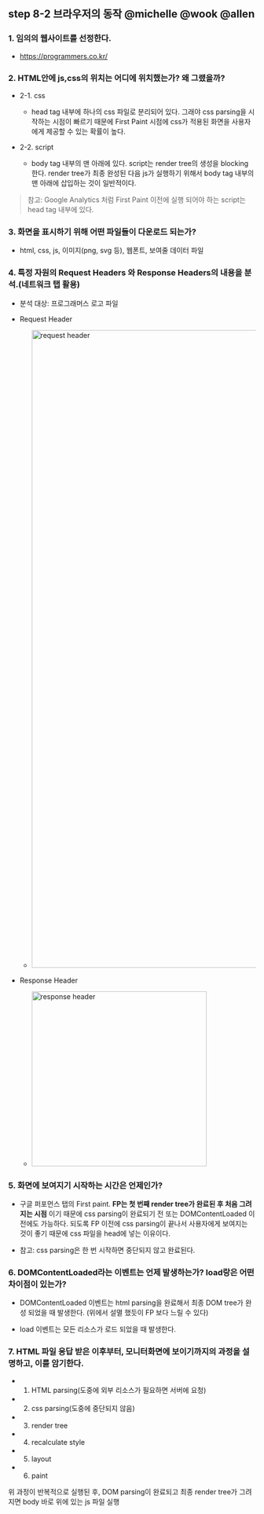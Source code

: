 ## step 8-2 브라우저의 동작 @michelle @wook @allen

### 1. 임의의 웹사이트를 선정한다.

- https://programmers.co.kr/

### 2. HTML안에 js,css의 위치는 어디에 위치했는가? 왜 그랬을까?

- 2-1. css

  - head tag 내부에 하나의 css 파일로 분리되어 있다. 그래야 css parsing을 시작하는 시점이 빠르기 때문에 First Paint 시점에 css가 적용된 화면을 사용자에게 제공할 수 있는 확률이 높다.

- 2-2. script

  - body tag 내부의 맨 아래에 있다. script는 render tree의 생성을 blocking 한다. render tree가 최종 완성된 다음 js가 실행하기 위해서 body tag 내부의 맨 아래에 삽입하는 것이 일반적이다.

> 참고: Google Analytics 처럼 First Paint 이전에 실행 되어야 하는 script는 head tag 내부에 있다.

### 3. 화면을 표시하기 위해 어떤 파일들이 다운로드 되는가?

- html, css, js, 이미지(png, svg 등), 웹폰트, 보여줄 데이터 파일

### 4. 특정 자원의 Request Headers 와 Response Headers의 내용을 분석.(네트워크 탭 활용)

- 분석 대상: 프로그래머스 로고 파일

- Request Header

  - <img width="1298" alt="request header" src="https://user-images.githubusercontent.com/18614517/58308080-84576100-7e3b-11e9-9a1c-7b817fee480a.png">

- Response Header

  - <img width="356" alt="response header" src="https://user-images.githubusercontent.com/18614517/58308099-96390400-7e3b-11e9-9367-e050207a47ec.png">

### 5. 화면에 보여지기 시작하는 시간은 언제인가?

- 구글 퍼포먼스 탭의 First paint. **FP는 첫 번째 render tree가 완료된 후 처음 그려지는 시점** 이기 때문에 css parsing이 완료되기 전 또는 DOMContentLoaded 이전에도 가능하다. 되도록 FP 이전에 css parsing이 끝나서 사용자에게 보여지는 것이 좋기 때문에 css 파일을 head에 넣는 이유이다.

- 참고: css parsing은 한 번 시작하면 중단되지 않고 완료된다.

### 6. DOMContentLoaded라는 이벤트는 언제 발생하는가? load랑은 어떤 차이점이 있는가?

- DOMContentLoaded 이벤트는 html parsing을 완료해서 최종 DOM tree가 완성 되었을 때 발생한다. (위에서 설멸 했듯이 FP 보다 느릴 수 있다)

- load 이벤트는 모든 리소스가 로드 되었을 때 발생한다.

### 7. HTML 파일 응답 받은 이후부터, 모니터화면에 보이기까지의 과정을 설명하고, 이를 암기한다.

- 1. HTML parsing(도중에 외부 리소스가 필요하면 서버에 요청)
- 2. css parsing(도중에 중단되지 않음)
- 3. render tree
- 4. recalculate style
- 5. layout
- 6. paint

위 과정이 반복적으로 실행된 후, DOM parsing이 완료되고 최종 render tree가 그려지면 body 바로 위에 있는 js 파일 실행
